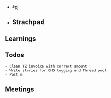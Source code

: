 - #pj
- ## Strachpad
## Learnings
## Todos
	- Clean TZ invoice with correct amount
	- Write stories for OMS logging and Thread pool
	- Post m
## Meetings